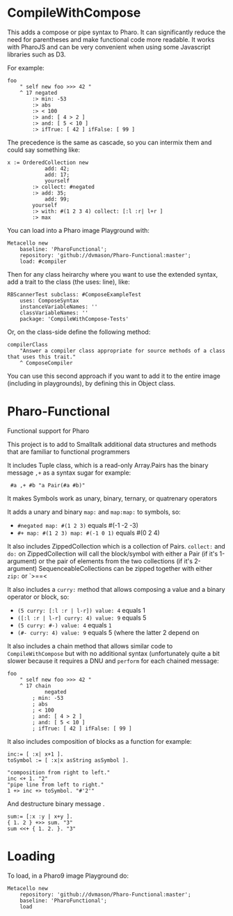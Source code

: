 # CompileWithCompose
This adds a compose or pipe syntax to Pharo. It can significantly
reduce the need for parentheses and make functional code more readable.
It works with PharoJS and can be very convenient when using some Javascript
libraries such as D3.

For example:
```smalltalk
foo
	" self new foo >>> 42 "
	^ 17 negated
		:> min: -53
		:> abs
		:> < 100
		:> and: [ 4 > 2 ]
		:> and: [ 5 < 10 ]
		:> ifTrue: [ 42 ] ifFalse: [ 99 ]
```
The precedence is the same as cascade, so you can intermix them and could say
something like:
```smalltalk
x := OrderedCollection new
			add: 42;
			add: 17;
			yourself
        :> collect: #negated
        :> add: 35;
        	add: 99;
		yourself
        :> with: #(1 2 3 4) collect: [:l :r| l+r ]
        :> max
```
You can load into a Pharo image Playground with:
```smalltalk
Metacello new 
    baseline: 'PharoFunctional';
    repository: 'github://dvmason/Pharo-Functional:master';
    load: #compiler
```
Then for any class heirarchy where you want to use the extended syntax, add a trait to the class (the uses: line), like:
```smalltalk
RBScannerTest subclass: #ComposeExampleTest
	uses: ComposeSyntax
	instanceVariableNames: ''
	classVariableNames: ''
	package: 'CompileWithCompose-Tests'
```
Or, on the class-side define the following method:
```smalltalk
compilerClass
	"Answer a compiler class appropriate for source methods of a class that uses this trait."
	^ ComposeCompiler
```
You can use this second approach if you want to add it to the entire image (including in playgrounds), by defining this in Object class.
# Pharo-Functional
Functional support for Pharo

This project is to add to Smalltalk additional data structures and methods that are familiar to functional programmers

It includes Tuple class, which is a read-only Array.Pairs has the binary message `,+` as a syntax sugar for example:

```smalltalk
 #a ,+ #b "a Pair(#a #b)"
```


It makes Symbols work as unary, binary, ternary, or quatrenary operators

It adds a unary and binary `map:` and `map:map:` to symbols, so:
 + `#negated map: #(1 2 3)` equals #(-1 -2 -3)
 + `#+ map: #(1 2 3) map: #(-1 0 1)` equals #(0 2 4)

It also includes ZippedCollection which is a collection of Pairs.
`collect:` and `do:` on ZippedCollection will call the block/symbol with either a Pair (if it's 1-argument) or the pair of elements from the two collections (if it's 2-argument)
SequenceableCollections can be zipped together with either `zip:` or `>==<

It also includes a `curry:` method that allows composing a value and a binary operator or block, so:
 + `(5 curry: [:l :r | l-r]) value: 4` equals 1
 + `([:l :r | l-r] curry: 4) value: 9` equals 5
 + `(5 curry: #-) value: 4` equals `1`
 + `(#- curry: 4) value: 9` equals 5
(where the latter 2 depend on 

It also includes a chain method that allows similar code to `CompileWithCompose` but with no additional syntax (unfortunately quite a bit slower because it requires a DNU and `perform` for each chained message:
```smalltalk
foo
	" self new foo >>> 42 "
	^ 17 chain 
	        negated
		; min: -53
		; abs
		; < 100
		; and: [ 4 > 2 ]
		; and: [ 5 < 10 ]
		; ifTrue: [ 42 ] ifFalse: [ 99 ]
```


It also includes composition of blocks as a function for example:

```smalltalk 
inc:= [ :x| x+1 ].
toSymbol := [ :x|x asString asSymbol ].

"composition from right to left."
inc <+ 1. "2"
"pipe line from left to right."
1 +> inc +> toSymbol. "#'2'"
```
And destructure binary message .
```smalltalk
sum:= [:x :y | x+y ].	
{ 1. 2 } +>> sum. "3"
sum <<+ { 1. 2. }. "3"
```

# Loading
To load, in a Pharo9 image Playground do:
```smalltalk
Metacello new
	repository: 'github://dvmason/Pharo-Functional:master';
	baseline: 'PharoFunctional';
	load
```
